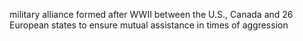 military alliance formed after WWII between the U.S., Canada and 26 European states to ensure mutual assistance in times of aggression